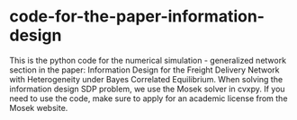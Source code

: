 # code-for-the-paper-information-design

This is the python code for the numerical simulation - generalized network section in the paper: Information Design for the Freight Delivery Network with Heterogeneity under Bayes Correlated Equilibrium. When solving the information design SDP problem, we use the Mosek solver in cvxpy. If you need to use the code, make sure to apply for an academic license from the Mosek website.
